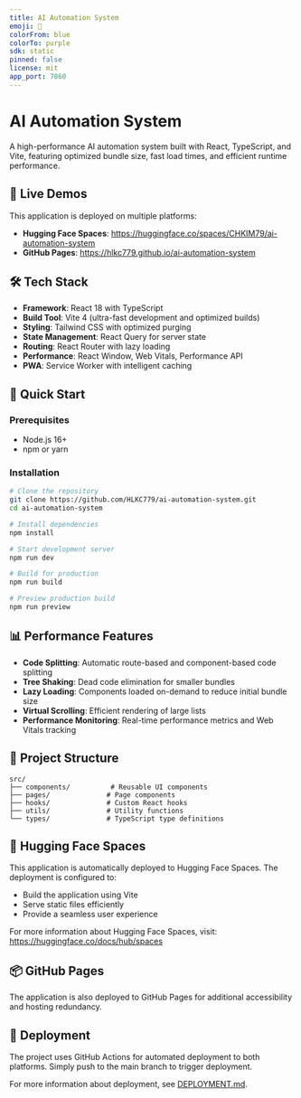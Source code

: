 ```yaml
---
title: AI Automation System
emoji: 🤖
colorFrom: blue
colorTo: purple
sdk: static
pinned: false
license: mit
app_port: 7860
---
```


# AI Automation System

A high-performance AI automation system built with React, TypeScript, and Vite, featuring optimized bundle size, fast load times, and efficient runtime performance.

## 🚀 Live Demos

This application is deployed on multiple platforms:

- **Hugging Face Spaces**: https://huggingface.co/spaces/CHKIM79/ai-automation-system
- **GitHub Pages**: https://hlkc779.github.io/ai-automation-system

## 🛠️ Tech Stack

- **Framework**: React 18 with TypeScript
- **Build Tool**: Vite 4 (ultra-fast development and optimized builds)
- **Styling**: Tailwind CSS with optimized purging
- **State Management**: React Query for server state
- **Routing**: React Router with lazy loading
- **Performance**: React Window, Web Vitals, Performance API
- **PWA**: Service Worker with intelligent caching

## 🚀 Quick Start

### Prerequisites
- Node.js 16+ 
- npm or yarn

### Installation
```bash
# Clone the repository
git clone https://github.com/HLKC779/ai-automation-system.git
cd ai-automation-system

# Install dependencies
npm install

# Start development server
npm run dev

# Build for production
npm run build

# Preview production build
npm run preview
```

## 📊 Performance Features

- **Code Splitting**: Automatic route-based and component-based code splitting
- **Tree Shaking**: Dead code elimination for smaller bundles
- **Lazy Loading**: Components loaded on-demand to reduce initial bundle size
- **Virtual Scrolling**: Efficient rendering of large lists
- **Performance Monitoring**: Real-time performance metrics and Web Vitals tracking

## 📁 Project Structure

```
src/
├── components/          # Reusable UI components
├── pages/              # Page components
├── hooks/              # Custom React hooks
├── utils/              # Utility functions
└── types/              # TypeScript type definitions
```

## 🤗 Hugging Face Spaces

This application is automatically deployed to Hugging Face Spaces. The deployment is configured to:
- Build the application using Vite
- Serve static files efficiently
- Provide a seamless user experience

For more information about Hugging Face Spaces, visit: https://huggingface.co/docs/hub/spaces

## 📦 GitHub Pages

The application is also deployed to GitHub Pages for additional accessibility and hosting redundancy.

## 🔧 Deployment

The project uses GitHub Actions for automated deployment to both platforms. Simply push to the main branch to trigger deployment.

For more information about deployment, see [DEPLOYMENT.md](./DEPLOYMENT.md).